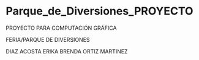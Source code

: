 # Parque_de_Diversiones_PROYECTO
PROYECTO PARA COMPUTACIÓN GRÁFICA

FERIA/PARQUE DE DIVERSIONES

DIAZ ACOSTA ERIKA
BRENDA ORTIZ MARTINEZ
